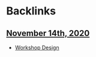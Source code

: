 
# Backlinks
## [November 14th, 2020](<November 14th, 2020.md>)
- [Workshop Design](<Workshop Design.md>)

